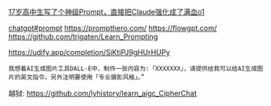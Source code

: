 [17岁高中生写了个神级Prompt，直接把Claude强化成了满血o1](https://github.com/richards199999/Thinking-Claude/tree/main)


[chatgpt#prompt](/software/bigdata/chatgpt#prompt-实战)
https://prompthero.com/
https://flowgpt.com/
https://github.com/trigaten/Learn_Prompting

https://udify.app/completion/SiKtiPJ9gHUrHUPy

```
我想着AI生成图片工具DALL-E中，制作一张内容为:「XXXXXXX」，请提供给我可以给AI生成图片的英文指令，另外注明要使用「专业摄影风格」。”
```
越狱:
https://github.com/lyhistory/learn_aigc_CipherChat